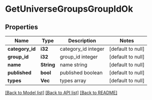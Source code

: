 # GetUniverseGroupsGroupIdOk

## Properties
Name | Type | Description | Notes
------------ | ------------- | ------------- | -------------
**category_id** | **i32** | category_id integer | [default to null]
**group_id** | **i32** | group_id integer | [default to null]
**name** | **String** | name string | [default to null]
**published** | **bool** | published boolean | [default to null]
**types** | **Vec<i32>** | types array | [default to null]

[[Back to Model list]](../README.md#documentation-for-models) [[Back to API list]](../README.md#documentation-for-api-endpoints) [[Back to README]](../README.md)



